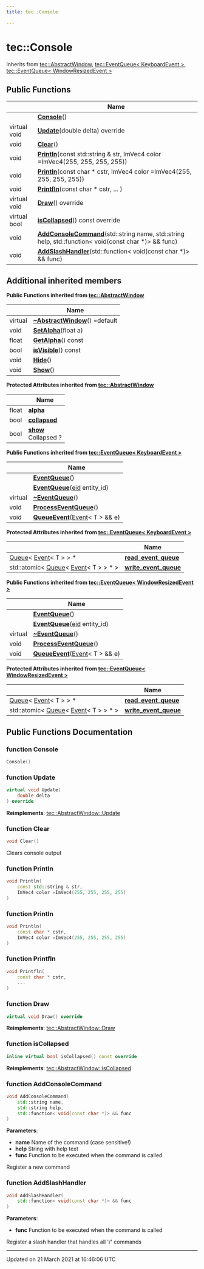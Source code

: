 ```yaml
---
title: tec::Console

---
```


# tec::Console



Inherits from [tec::AbstractWindow](/engine/Classes/classtec_1_1_abstract_window/), [tec::EventQueue< KeyboardEvent >](/engine/Classes/classtec_1_1_event_queue/), [tec::EventQueue< WindowResizedEvent >](/engine/Classes/classtec_1_1_event_queue/)

## Public Functions

|                | Name           |
| -------------- | -------------- |
| | **[Console](/engine/Classes/classtec_1_1_console/#function-console)**() |
| virtual void | **[Update](/engine/Classes/classtec_1_1_console/#function-update)**(double delta) override |
| void | **[Clear](/engine/Classes/classtec_1_1_console/#function-clear)**() |
| void | **[Println](/engine/Classes/classtec_1_1_console/#function-println)**(const std::string & str, ImVec4 color =ImVec4(255, 255, 255, 255)) |
| void | **[Println](/engine/Classes/classtec_1_1_console/#function-println)**(const char * cstr, ImVec4 color =ImVec4(255, 255, 255, 255)) |
| void | **[Printfln](/engine/Classes/classtec_1_1_console/#function-printfln)**(const char * cstr, ... ) |
| virtual void | **[Draw](/engine/Classes/classtec_1_1_console/#function-draw)**() override |
| virtual bool | **[isCollapsed](/engine/Classes/classtec_1_1_console/#function-iscollapsed)**() const override |
| void | **[AddConsoleCommand](/engine/Classes/classtec_1_1_console/#function-addconsolecommand)**(std::string name, std::string help, std::function< void(const char *)> && func) |
| void | **[AddSlashHandler](/engine/Classes/classtec_1_1_console/#function-addslashhandler)**(std::function< void(const char *)> && func) |

## Additional inherited members

**Public Functions inherited from [tec::AbstractWindow](/engine/Classes/classtec_1_1_abstract_window/)**

|                | Name           |
| -------------- | -------------- |
| virtual | **[~AbstractWindow](/engine/Classes/classtec_1_1_abstract_window/#function-~abstractwindow)**() =default |
| void | **[SetAlpha](/engine/Classes/classtec_1_1_abstract_window/#function-setalpha)**(float a) |
| float | **[GetAlpha](/engine/Classes/classtec_1_1_abstract_window/#function-getalpha)**() const |
| bool | **[isVisible](/engine/Classes/classtec_1_1_abstract_window/#function-isvisible)**() const |
| void | **[Hide](/engine/Classes/classtec_1_1_abstract_window/#function-hide)**() |
| void | **[Show](/engine/Classes/classtec_1_1_abstract_window/#function-show)**() |

**Protected Attributes inherited from [tec::AbstractWindow](/engine/Classes/classtec_1_1_abstract_window/)**

|                | Name           |
| -------------- | -------------- |
| float | **[alpha](/engine/Classes/classtec_1_1_abstract_window/#variable-alpha)**  |
| bool | **[collapsed](/engine/Classes/classtec_1_1_abstract_window/#variable-collapsed)**  |
| bool | **[show](/engine/Classes/classtec_1_1_abstract_window/#variable-show)** <br>Collapsed ?  |

**Public Functions inherited from [tec::EventQueue< KeyboardEvent >](/engine/Classes/classtec_1_1_event_queue/)**

|                | Name           |
| -------------- | -------------- |
| | **[EventQueue](/engine/Classes/classtec_1_1_event_queue/#function-eventqueue)**() |
| | **[EventQueue](/engine/Classes/classtec_1_1_event_queue/#function-eventqueue)**([eid](/engine/Namespaces/namespacetec/#typedef-eid) entity_id) |
| virtual | **[~EventQueue](/engine/Classes/classtec_1_1_event_queue/#function-~eventqueue)**() |
| void | **[ProcessEventQueue](/engine/Classes/classtec_1_1_event_queue/#function-processeventqueue)**() |
| void | **[QueueEvent](/engine/Classes/classtec_1_1_event_queue/#function-queueevent)**([Event](/engine/Classes/structtec_1_1_event/)< T > && e) |

**Protected Attributes inherited from [tec::EventQueue< KeyboardEvent >](/engine/Classes/classtec_1_1_event_queue/)**

|                | Name           |
| -------------- | -------------- |
| [Queue](/engine/Classes/structtec_1_1_queue/)< [Event](/engine/Classes/structtec_1_1_event/)< T > > * | **[read_event_queue](/engine/Classes/classtec_1_1_event_queue/#variable-read_event_queue)**  |
| std::atomic< [Queue](/engine/Classes/structtec_1_1_queue/)< [Event](/engine/Classes/structtec_1_1_event/)< T > > * > | **[write_event_queue](/engine/Classes/classtec_1_1_event_queue/#variable-write_event_queue)**  |

**Public Functions inherited from [tec::EventQueue< WindowResizedEvent >](/engine/Classes/classtec_1_1_event_queue/)**

|                | Name           |
| -------------- | -------------- |
| | **[EventQueue](/engine/Classes/classtec_1_1_event_queue/#function-eventqueue)**() |
| | **[EventQueue](/engine/Classes/classtec_1_1_event_queue/#function-eventqueue)**([eid](/engine/Namespaces/namespacetec/#typedef-eid) entity_id) |
| virtual | **[~EventQueue](/engine/Classes/classtec_1_1_event_queue/#function-~eventqueue)**() |
| void | **[ProcessEventQueue](/engine/Classes/classtec_1_1_event_queue/#function-processeventqueue)**() |
| void | **[QueueEvent](/engine/Classes/classtec_1_1_event_queue/#function-queueevent)**([Event](/engine/Classes/structtec_1_1_event/)< T > && e) |

**Protected Attributes inherited from [tec::EventQueue< WindowResizedEvent >](/engine/Classes/classtec_1_1_event_queue/)**

|                | Name           |
| -------------- | -------------- |
| [Queue](/engine/Classes/structtec_1_1_queue/)< [Event](/engine/Classes/structtec_1_1_event/)< T > > * | **[read_event_queue](/engine/Classes/classtec_1_1_event_queue/#variable-read_event_queue)**  |
| std::atomic< [Queue](/engine/Classes/structtec_1_1_queue/)< [Event](/engine/Classes/structtec_1_1_event/)< T > > * > | **[write_event_queue](/engine/Classes/classtec_1_1_event_queue/#variable-write_event_queue)**  |


## Public Functions Documentation

### function Console

```cpp
Console()
```


### function Update

```cpp
virtual void Update(
    double delta
) override
```


**Reimplements**: [tec::AbstractWindow::Update](/engine/Classes/classtec_1_1_abstract_window/#function-update)


### function Clear

```cpp
void Clear()
```


Clears console output 


### function Println

```cpp
void Println(
    const std::string & str,
    ImVec4 color =ImVec4(255, 255, 255, 255)
)
```


### function Println

```cpp
void Println(
    const char * cstr,
    ImVec4 color =ImVec4(255, 255, 255, 255)
)
```


### function Printfln

```cpp
void Printfln(
    const char * cstr,
    ... 
)
```


### function Draw

```cpp
virtual void Draw() override
```


**Reimplements**: [tec::AbstractWindow::Draw](/engine/Classes/classtec_1_1_abstract_window/#function-draw)


### function isCollapsed

```cpp
inline virtual bool isCollapsed() const override
```


**Reimplements**: [tec::AbstractWindow::isCollapsed](/engine/Classes/classtec_1_1_abstract_window/#function-iscollapsed)


### function AddConsoleCommand

```cpp
void AddConsoleCommand(
    std::string name,
    std::string help,
    std::function< void(const char *)> && func
)
```


**Parameters**: 

  * **name** Name of the command (case sensitive!) 
  * **help** String with help text 
  * **func** Function to be executed when the command is called 


Register a new command 


### function AddSlashHandler

```cpp
void AddSlashHandler(
    std::function< void(const char *)> && func
)
```


**Parameters**: 

  * **func** Function to be executed when the command is called 


Register a slash handler that handles all '/' commands 


-------------------------------

Updated on 21 March 2021 at 16:46:06 UTC